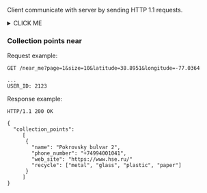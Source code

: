 Client communicate with server by sending HTTP 1.1 requests.

<details><summary>CLICK ME</summary>
<p>


### New user creation endpoint

Request example:

```
GET /new_user
```

Response example:

```
HTTP/1.1 200 OK

{
  "user_id": 2123
}
```

The received `user_id` is expected to be used for subsequent requests as a value of "USER_ID" header.


</p>
</details>

### Collection points near

Request example:

```
GET /near_me?page=1&size=10&latitude=38.8951&longitude=-77.0364

...
USER_ID: 2123
```

Response example:

```
HTTP/1.1 200 OK

{
  "collection_points": 
     [
      {
        "name": "Pokrovsky bulvar 2",
        "phone_number": "+74994001041",
        "web_site": "https://www.hse.ru/"
        "recycle": ["metal", "glass", "plastic", "paper"]
      }
     ]
}
```

